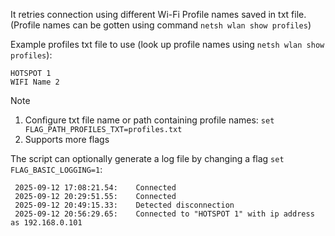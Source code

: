 It retries connection using different Wi-Fi Profile names saved in txt file.
(Profile names can be gotten using command `netsh wlan show profiles`)

Example profiles txt file to use (look up profile names using `netsh wlan show profiles`):
```
HOTSPOT 1
WIFI Name 2
```


> [!NOTE]
> 1. Configure txt file name or path containing profile names: `set FLAG_PATH_PROFILES_TXT=profiles.txt` 
> 2. Supports more flags

The script can optionally generate a log file by changing a flag `set FLAG_BASIC_LOGGING=1`:
```
 2025-09-12 17:08:21.54:    Connected
 2025-09-12 20:29:51.55:    Connected
 2025-09-12 20:49:15.33:    Detected disconnection
 2025-09-12 20:56:29.65:    Connected to "HOTSPOT 1" with ip address as 192.168.0.101
```